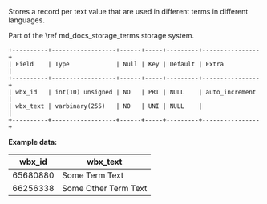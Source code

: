 Stores a record per text value that are used in different terms in different languages.

Part of the \ref md_docs_storage_terms storage system.

```
+----------+------------------+------+-----+---------+----------------+
| Field    | Type             | Null | Key | Default | Extra          |
+----------+------------------+------+-----+---------+----------------+
| wbx_id   | int(10) unsigned | NO   | PRI | NULL    | auto_increment |
| wbx_text | varbinary(255)   | NO   | UNI | NULL    |                |
+----------+------------------+------+-----+---------+----------------+
```

**Example data:**

| wbx_id   | wbx_text             |
| -------- | -------------------- |
| 65680880 | Some Term Text       |
| 66256338 | Some Other Term Text |
